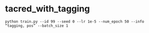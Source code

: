 # tacred_with_tagging

```
python train.py --id 99 --seed 0 --lr 1e-5 --num_epoch 50 --info “tagging, pos” --batch_size 1
```

